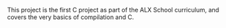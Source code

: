 This project is the first C project as part of the ALX School curriculum, and covers the very basics of compilation and C.
